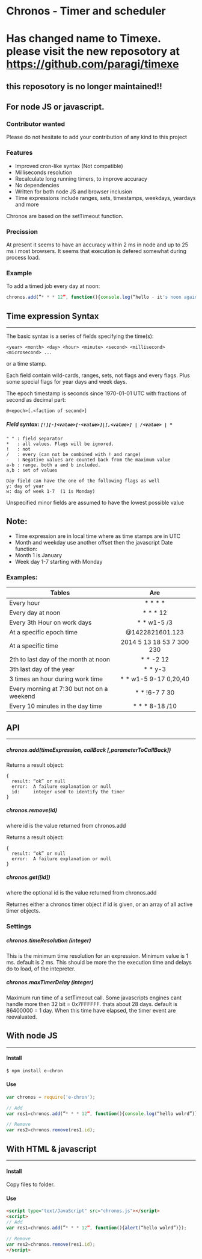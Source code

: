# Chronos - Timer and scheduler
# Has changed name to Timexe. please visit the new reposotory at https://github.com/paragi/timexe


## this reposotory is no longer maintained!!

## For node JS or javascript.

### Contributor wanted
Please do not hesitate to add your contribution of any kind to this project 

### Features
* Improved cron-like syntax (Not compatible)
* Milliseconds resolution
* Recalculate long running timers, to improve accuracy
* No dependencies
* Written for both node JS and browser inclusion
* Time expressions include ranges, sets, timestamps, weekdays, yeardays and more 

Chronos are based on the setTimeout function. 

### Precission
At present it seems to have an accuracy within 2 ms in node and up to 25 ms i most browsers.
It seems that execution is defered somewhat during process load.


### Example
To add a timed job every day at noon:

```javascript
chronos.add(”* * * 12”, function(){console.log(“hello - it's noon again”)});
```

## Time expression Syntax
---
The basic syntax is a series of fields specifying the time(s):

 `<year> <month> <day> <hour> <minute> <second> <millisecond> <microsecond> ...`

or a time stamp.

Each field contain wild-cards, ranges, sets, not flags and every flags. Plus some special flags for year days and week days.

The epoch timestamp is seconds since 1970-01-01 UTC with fractions of second as decimal part:

	@<epoch>[.<faction of second>]

##### Field syntax: 	`[!][-]<value>[-<value>]|[,<value>] | /<value> | *`
```
" " : field separator
*   : all values. Flags will be ignored.
!   : not
/   : every (can not be combined with ! and range)
-   : Negative values are counted back from the maximum value
a-b : range. both a and b included.
a,b : set of values

Day field can have the one of the following flags as well
y: day of year
w: day of week 1-7  (1 is Monday)
```
Unspecified minor fields are assumed to have the lowest possible value

## Note: 
- Time expression are in local time where as time stamps are in UTC
- Month and weekday use another offset then the javascript Date function:
- Month 1 is January 
- Week day 1-7 starting with Monday 

 
### Examples:
| Tables        | Are           |
| ------------- |:-------------:|
| Every hour|  * * * *|
| Every day at noon| * * * 12
| Every 3th Hour on work days| * * w1-5 /3
| At a specific epoch time|@1422821601.123  
| At a specific time| 2014 5 13 18 53 7 300 230
| 2th to last day of the month at noon| * * -2 12
| 3th last day of the year| * * y-3
| 3 times an hour during work time| * * w1-5 9-17 0,20,40
| Every morning at 7:30 but not on a weekend| * * !6-7 7 30  
| Every 10 minutes in the day time|  * * * 8-18 /10


## API
---
##### chronos.add(timeExpression, callBack [,parameterToCallBack])

Returns a result object:
```
{
  result: “ok” or null
  error:  A failure explanation or null
  id:	  integer used to identify the timer
}
```


##### chronos.remove(id)
where id is the value returned from chronos.add

Returns a result object:
```
{
  result: “ok” or null
  error:  A failure explanation or null
}
```


##### chronos.get([id])
where the optional id is the value returned from chronos.add

Returnes either a chronos timer object if id is given, or an array of all active timer objects.


### Settings
##### chronos.timeResolution (integer)
This is the minimum time resolution for an expression. Minimum value is 1 ms. default is 2 ms.
This should be more the the execution time and delays do to load, of the intepreter. 

##### chronos.maxTimerDelay (integer)
Maximum run time of a setTimeout call. Some javascripts engines cant handle more then 32 bit = 0x7FFFFFF. thats about 28 days. default is 86400000 = 1 day.
When this time have elapsed, the timer event are reevaluated.


## With node JS
---
#### Install
```bash
$ npm install e-chron
```
#### Use
```js
var chronos = require('e-chron');

// Add
var res1=chronos.add(”* * * 12”, function(){console.log(“hello wolrd”)});

// Remove
var res2=chronos.remove(res1.id);
```


## With HTML & javascript
---
#### Install
Copy files to folder.

#### Use
```html
<script type="text/JavaScript" src="chronos.js"></script>
<script>
// Add
var res1=chronos.add(”* * * 12”, function(){alert(“hello wolrd”)});

// Remove
var res2=chronos.remove(res1.id);
</script>
```
